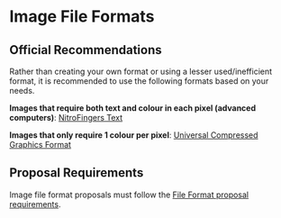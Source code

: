 # Image File Formats

## Official Recommendations

Rather than creating your own format or using a lesser used/inefficient format, it is recommended to use the following formats based on your needs.

**Images that require both text and colour in each pixel (advanced computers)**: [NitroFingers Text](todo)

**Images that only require 1 colour per pixel**: [Universal Compressed Graphics Format](todo)

## Proposal Requirements

Image file format proposals must follow the [File Format proposal requirements](https://github.com/oeed/CraftOS-Standards/blob/master/File%20Formats/README.md#proposal-requirements).
